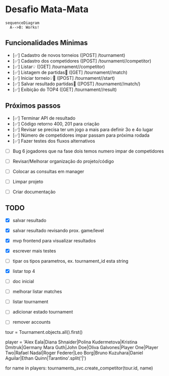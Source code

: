 # Desafio Mata-Mata

```mermaid
sequenceDiagram
  A-->B: Works!
```

## Funcionalidades Mínimas

- [✅] Cadastro de novos torneios  ([POST] /tournament)
- [✅] Cadastro dos competidores   ([POST] /tournament/<id>/competitor)
- [✅] Listar💡                    ([GET]  /tournament/<id>/competitor)
- [✅] Listagem de partidas🚨      ([GET]  /tournament/<id>/match)
- [✅] Iniciar torneio💡🚨         ([POST] /tournament/<id>/start)         
- [✅] Salvar resultado partidas🚨 ([POST] /tournament/<id>/match/<id>)
- [✅] Exibição do TOP4            ([GET]  /tournament/<id>/result)

## Próximos passos
- [✅] Terminar API de resultado
- [✅] Código retorno 400, 201 para criação
- [✅] Revisar se precisa ter um jogo a mais para definir 3o e 4o lugar
- [✅] Número de competidores impar passam para próxima rodada
- [✅] Fazer testes dos fluxos alternativos
- [  ] Bug 6 jogadores que na fase dois temos numero impar de competidores
- [  ] Revisar/Melhorar organização do projeto/código
- [  ] Colocar as consultas em manager
- [  ] Limpar projeto
- [  ] Criar documentação


## TODO

- [x] salvar resultado
- [x] salvar resultado revisando prox. game/level
- [x] mvp frontend para visualizar resultados
- [x] escrever mais testes
- [ ] tipar os tipos parametros, ex. tournament_id esta string
- [x] listar top 4
- [ ] doc inicial
- [ ] melhorar listar matches
- [ ] listar tournament
- [ ] adicionar estado tournament
- [ ] remover accounts


tour = Tournament.objects.all().first()

player = 'Alex Eala|Diana Shnaider|Polina Kudermetova|Kristina Dmitruk|Germany Mara Guth|John Doe|Oliva Galvones|Player One|Player Two|Rafael Nadal|Roger Federer|Leo Borg|Bruno Kuzuhara|Daniel Aguilar|Ethan Quinn|Tarantino'.split('|')

for name in players:
    tournaments_svc.create_competitor(tour.id, name)
